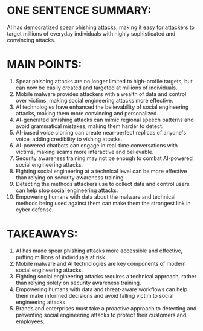# ONE SENTENCE SUMMARY:
AI has democratized spear phishing attacks, making it easy for attackers to target millions of everyday individuals with highly sophisticated and convincing attacks.

# MAIN POINTS:

1. Spear phishing attacks are no longer limited to high-profile targets, but can now be easily created and targeted at millions of individuals.
2. Mobile malware provides attackers with a wealth of data and control over victims, making social engineering attacks more effective.
3. AI technologies have enhanced the believability of social engineering attacks, making them more convincing and personalized.
4. AI-generated smishing attacks can mimic regional speech patterns and avoid grammatical mistakes, making them harder to detect.
5. AI-based voice cloning can create near-perfect replicas of anyone's voice, adding credibility to vishing attacks.
6. AI-powered chatbots can engage in real-time conversations with victims, making scams more interactive and believable.
7. Security awareness training may not be enough to combat AI-powered social engineering attacks.
8. Fighting social engineering at a technical level can be more effective than relying on security awareness training.
9. Detecting the methods attackers use to collect data and control users can help stop social engineering attacks.
10. Empowering humans with data about the malware and technical methods being used against them can make them the strongest link in cyber defense.

# TAKEAWAYS:

1. AI has made spear phishing attacks more accessible and effective, putting millions of individuals at risk.
2. Mobile malware and AI technologies are key components of modern social engineering attacks.
3. Fighting social engineering attacks requires a technical approach, rather than relying solely on security awareness training.
4. Empowering humans with data and threat-aware workflows can help them make informed decisions and avoid falling victim to social engineering attacks.
5. Brands and enterprises must take a proactive approach to detecting and preventing social engineering attacks to protect their customers and employees.
